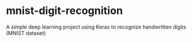 # mnist-digit-recognition
A simple deep learning project using Keras to recognize handwritten digits (MNIST dataset)
